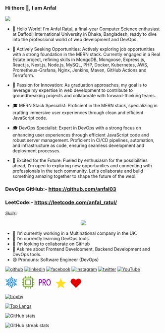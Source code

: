 ### Hi there 👋, I am Anfal
![](https://i.ibb.co/vsfdj41/Black-Modern-Personal-Linked-In-Banner-1.png)

- 👋 Hello World! I'm Anfal Ratul, a final-year Computer Science enthusiast at Daffodil International University in Dhaka, Bangladesh, ready to dive into the professional world of web development and DevOps.

- 🚀 Actively Seeking Opportunities: Actively exploring job opportunities with a strong foundation in the MERN stack. Currently engaged in a Real Estate project, refining skills in MongoDB, Mongoose, Express.js, React.js, Next.js, Node.js, MySQL, PHP, Docker, Kubernetes, AWS, Prometheus-Grafana, Nginx, Jenkins, Maven, GitHub Actions and Terraform.

- 🌟 Passion for Innovation: As graduation approaches, my goal is to leverage my expertise in web development to contribute to groundbreaking projects and collaborate with forward-thinking teams.

- 🎓 MERN Stack Specialist: Proficient in the MERN stack, specializing in crafting immersive user experiences through clean and efficient JavaScript code.

- 🎓 DevOps Specialist: Expert in DevOps with a strong focus on enhancing user experiences through efficient JavaScript code and robust server management. Proficient in CI/CD pipelines, automation, and infrastructure as code, ensuring seamless development and deployment processes.

- 🚀 Excited for the Future: Fueled by enthusiasm for the possibilities ahead, I'm open to exploring new opportunities and connecting with professionals in the tech community. Let's collaborate and build something amazing together to shape the future of the web!

### DevOps GitHub:- https://github.com/anfal03
### LeetCode:- https://leetcode.com/anfal_ratul/

*Skills:* <p align="center">
  <a href="https://skillicons.dev">
    <img src="https://skillicons.dev/icons?i=git,html,css,js,firebase,figma,nodejs,react,expressjs,PHP,laravel,tailwind,aws,docker,kubernetes,jenkins,maven,nginx,grafana,terraform" />
  </a>
</p>

- 🔭 I’m currently working in a Multinational company in the UK. 
- 🌱 I’m currently learning DevOps tools. 
- 👯 I’m looking to collaborate on GitHub 
- 💬 Ask me about Frontend Development, Backend Development and DevOps tools.
- 😄 Pronouns: Software Engineer (DevOps)


[<img src='https://cdn.jsdelivr.net/npm/simple-icons@3.0.1/icons/github.svg' alt='github' height='40'>](https://github.com/anfal11)  [<img src='https://cdn.jsdelivr.net/npm/simple-icons@3.0.1/icons/linkedin.svg' alt='linkedin' height='40'>](https://www.linkedin.com/in/anfal-bin-razzak-ratul-777572294//)  [<img src='https://cdn.jsdelivr.net/npm/simple-icons@3.0.1/icons/facebook.svg' alt='facebook' height='40'>](https://www.facebook.com/beastslayerfiend.12)  [<img src='https://cdn.jsdelivr.net/npm/simple-icons@3.0.1/icons/instagram.svg' alt='instagram' height='40'>](https://www.instagram.com/anfal_ratul/)  [<img src='https://cdn.jsdelivr.net/npm/simple-icons@3.0.1/icons/twitter.svg' alt='twitter' height='40'>](https://twitter.com/RatulAnfal)  [<img src='https://cdn.jsdelivr.net/npm/simple-icons@3.0.1/icons/youtube.svg' alt='YouTube' height='40'>](https://www.youtube.com/channel/UCQaFu6i6SJlybYw0F6UdcqQ)  

<a href='https://archiveprogram.github.com/'><img src='https://raw.githubusercontent.com/acervenky/animated-github-badges/master/assets/acbadge.gif' width='40' height='40'></a> <a href='https://docs.github.com/en/developers'><img src='https://raw.githubusercontent.com/acervenky/animated-github-badges/master/assets/devbadge.gif' width='40' height='40'></a> <a href='https://github.com/pricing'><img src='https://raw.githubusercontent.com/acervenky/animated-github-badges/master/assets/pro.gif' width='40' height='40'></a> <a href='https://stars.github.com/'><img src='https://raw.githubusercontent.com/acervenky/animated-github-badges/master/assets/starbadge.gif' width='35' height='35'></a> <a href='https://docs.github.com/en/github/supporting-the-open-source-community-with-github-sponsors'><img src='https://raw.githubusercontent.com/acervenky/animated-github-badges/master/assets/sponsorbadge.gif' width='35' height='35'></a> 

[![trophy](https://github-profile-trophy.vercel.app/?username=anfal11)](https://github.com/ryo-ma/github-profile-trophy)

[![Top Langs](https://github-readme-stats.vercel.app/api/top-langs/?username=anfal11)](https://github.com/anuraghazra/github-readme-stats)

![GitHub stats](https://github-readme-stats.vercel.app/api?username=anfal11&show_icons=true&count_private=true)  

![GitHub streak stats](https://streak-stats.demolab.com/?user=anfal11)  


